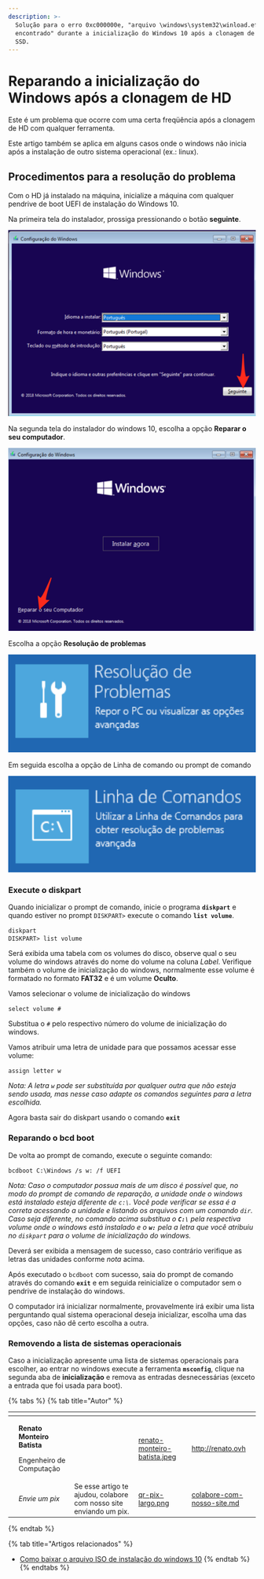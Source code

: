 ```yaml
---
description: >-
  Solução para o erro 0xc000000e, "arquivo \windows\system32\winload.efi não
  encontrado" durante a inicialização do Windows 10 após a clonagem de um HD ou
  SSD.
---
```


# Reparando a inicialização do Windows após a clonagem de HD

Este é um problema que ocorre com uma certa freqüência após a clonagem de HD com qualquer ferramenta.

Este artigo também se aplica em alguns casos onde o windows não inicia após a instalação de outro sistema operacional (ex.: linux).

## Procedimentos para a resolução do problema

Com o HD já instalado na máquina, inicialize a máquina com qualquer pendrive de boot UEFI de instalação do Windows 10.

Na primeira tela do instalador, prossiga pressionando o botão **seguinte**.

![Primeira tela do instalador do windows 10](<../../.gitbook/assets/image (74).png>)

Na segunda tela do instalador do windows 10, escolha a opção **Reparar o seu computador**.

![Segunda tela do instalador do windows 10](<../../.gitbook/assets/image (26) (1).png>)

Escolha a opção **Resolução de problemas**

![Opção Resolução de problemas](<../../.gitbook/assets/image (78).png>)

Em seguida escolha a opção de Linha de comando ou prompt de comando

![Opção prompt de comando](<../../.gitbook/assets/image (4) (1) (1) (1) (2).png>)

### Execute o diskpart

Quando inicializar o prompt de comando, inicie o programa **`diskpart`** e quando estiver no prompt `DISKPART>` execute o comando **`list volume`**.

```batch
diskpart
DISKPART> list volume
```

Será exibida uma tabela com os volumes do disco, observe qual o seu volume do windows através do nome do volume na coluna _Label_. Verifique também o volume de inicialização do windows, normalmente esse volume é formatado no formato **FAT32** e é um volume **Oculto**.

Vamos selecionar o volume de inicialização do windows

```batch
select volume #
```

Substitua o `#` pelo respectivo número do volume de inicialização do windows.

Vamos atribuir uma letra de unidade para que possamos acessar esse volume:

```batch
assign letter w
```

_Nota: A letra `w` pode ser substituída por qualquer outra que não esteja sendo usada, mas nesse caso adapte os comandos seguintes para a letra escolhida._

Agora basta sair do diskpart usando o comando **`exit`**

### Reparando o bcd boot

De volta ao prompt de comando, execute o seguinte comando:

```batch
bcdboot C:\Windows /s w: /f UEFI
```

_Nota: Caso o computador possua mais de um disco é possível que, no modo do prompt de comando de reparação, a unidade onde o windows está instalado esteja diferente de `c:\`. Você pode verificar se essa é a correta acessando a unidade e listando os arquivos com um comando `dir`. Caso seja diferente, no comando acima substitua o **`C:\`** pela respectiva volume onde o windows está instalado e o **`w:`** pela a letra que você atribuiu no `diskpart` para o volume de inicialização do windows._

Deverá ser exibida a mensagem de sucesso, caso contrário verifique as letras das unidades conforme _nota_ acima.

Após executado o `bcdboot` com sucesso, saia do prompt de comando através do comando **`exit`** e em seguida reinicialize o computador sem o pendrive de instalação do windows.

O computador irá inicializar normalmente, provavelmente irá exibir uma lista perguntando qual sistema operacional deseja inicializar, escolha uma das opções, caso não dê certo escolha a outra.

### Removendo a lista de sistemas operacionais

Caso a inicialização apresente uma lista de sistemas operacionais para escolher, ao entrar no windows execute a ferramenta **`msconfig`**, clique na segunda aba de **inicialização** e remova as entradas desnecessárias (exceto a entrada que foi usada para boot).

{% tabs %}
{% tab title="Autor" %}
<table data-card-size="large" data-view="cards"><thead><tr><th data-type="users" data-multiple></th><th></th><th></th><th data-hidden data-card-cover data-type="files"></th><th data-hidden data-card-target data-type="content-ref"></th></tr></thead><tbody><tr><td></td><td><p><strong>Renato Monteiro Batista</strong></p><p>Engenheiro de Computação</p></td><td></td><td><a href="../../.gitbook/assets/renato-monteiro-batista.jpeg">renato-monteiro-batista.jpeg</a></td><td><a href="http://renato.ovh">http://renato.ovh</a></td></tr><tr><td></td><td><em>Envie um pix</em></td><td>Se esse artigo te ajudou, colabore com nosso site enviando um pix.</td><td><a href="../../.gitbook/assets/qr-pix-largo.png">qr-pix-largo.png</a></td><td><a href="../../colabore-com-nosso-site.md">colabore-com-nosso-site.md</a></td></tr></tbody></table>
{% endtab %}

{% tab title="Artigos relacionados" %}
* [Como baixar o arquivo ISO de instalação do windows 10](como-baixar-o-arquivo-iso-de-instalacao-do-windows-10-diretamente-do-site-da-microsoft/)
{% endtab %}
{% endtabs %}

